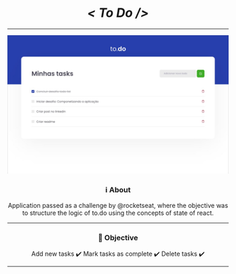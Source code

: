 <div align="center">
  
# *< To Do />*
  
<hr>
<img src="https://github.com/valmir1227/conceitos-do-react/blob/main/.github/desktop.png?raw=true">

### ℹ️ About

Application passed as a challenge by @rocketseat, where the objective was to structure the logic of to.do using the concepts of state of react.

<hr>

### 🧐 Objective

 Add new tasks ✔️
 Mark tasks as complete ✔️
 Delete tasks ✔️
<hr>
  
</div>


